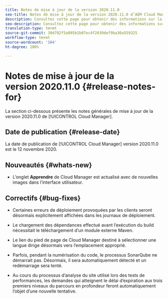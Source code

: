 ```yaml
---
title: Notes de mise à jour de la version 2020.11.0
seo-title: Notes de mise à jour de la version 2020.11.0 d’AEM Cloud Manager
description: Consultez cette page pour obtenir des informations sur la version 2020.11.0 de Cloud Manager
seo-description: Consultez cette page pour obtenir des informations sur la version 2020.11.0 d’AEM Cloud Manager
translation-type: tm+mt
source-git-commit: 30d782f5a095b1b07ec4f2039def9ba30a559325
workflow-type: tm+mt
source-wordcount: '164'
ht-degree: 100%

---
```


# Notes de mise à jour de la version 2020.11.0 {#release-notes-for}

La section ci-dessous présente les notes générales de mise à jour de la version 2020.11.0 de [!UICONTROL Cloud Manager].

## Date de publication {#release-date}

La date de publication de [!UICONTROL Cloud Manager] version 2020.11.0 est le 12 novembre 2020.

## Nouveautés {#whats-new}

* L’onglet **Apprendre** de Cloud Manager est actualisé avec de nouvelles images dans l’interface utilisateur.

## Correctifs {#bug-fixes}

* Certaines erreurs de déploiement provoquées par les clients seront désormais explicitement affichées dans les journaux de déploiement.

* Le chargement des dépendances effectué avant l’exécution du build nécessitait le téléchargement d’un module externe Maven.

* Le lien du pied de page de Cloud Manager destiné à sélectionner une langue dirige désormais vers l’emplacement approprié.

* Parfois, pendant la numérisation du code, le processus SonarQube ne démarrait pas. Désormais, il sera automatiquement détecté et un redémarrage sera tenté.

* Au cours du processus d’analyse du site utilisé lors des tests de performances, les demandes qui atteignent le délai d’expiration aux trois premiers niveaux du parcours en profondeur feront automatiquement l’objet d’une nouvelle tentative.